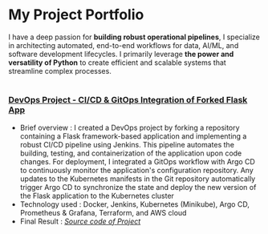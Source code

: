 # **My Project Portfolio**

I have a deep passion for **building robust operational pipelines**, I specialize in architecting automated, end-to-end workflows for data, AI/ML, and software development lifecycles. 
I primarily leverage **the power and versatility of Python** to create efficient and scalable systems that streamline complex processes.
#
### [DevOps Project - CI/CD & GitOps Integration of Forked Flask App](https://github.com/Tegarr123/PSO-kelompok7-GymManagementSystem)

- Brief overview : I created a DevOps project by forking a repository containing a Flask framework-based application and implementing a robust CI/CD pipeline using Jenkins. This pipeline automates the building, testing, and containerization of the application upon code changes. For deployment, I integrated a GitOps workflow with Argo CD to continuously monitor the application's configuration repository. Any updates to the Kubernetes manifests in the Git repository automatically trigger Argo CD to synchronize the state and deploy the new version of the Flask application to the Kubernetes cluster
- Technology used : Docker, Jenkins, Kubernetes (Minikube), Argo CD, Prometheus & Grafana, Terraform, and AWS cloud
- Final Result : [*Source code of Project*](https://github.com/Tegarr123/PSO-kelompok7-GymManagementSystem)
